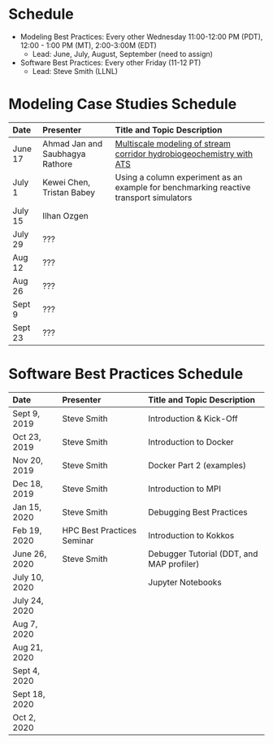 # Schedule
* Modeling Best Practices: Every other Wednesday 11:00-12:00 PM (PDT), 12:00 - 1:00 PM (MT), 2:00-3:00M (EDT)
  - Lead:  June, July, August, September (need to assign)
* Software Best Practices: Every other Friday (11-12 PT)
  - Lead:  Steve Smith (LLNL)

# Modeling Case Studies Schedule

| Date     |  Presenter                  | Title and Topic Description                    |
|:---------|:----------------------------|:-----------------------------------------------|
| June 17  |Ahmad Jan and Saubhagya Rathore | [Multiscale modeling of stream corridor hydrobiogeochemistry with ATS](https://docs.google.com/document/d/13GPr3n_4mnvtZ7vifSFwIJpsALzl48bKNWnznI2vzvI/edit#heading=h.mn0j14goyz4d) | 
| July 1   |Kewei Chen, Tristan Babey   | Using a column experiment as an example for benchmarking reactive transport simulators |
| July 15  |Ilhan Ozgen                 |
| July 29  | ???                        |
| Aug 12   | ???                        |
| Aug 26   | ???                        |
| Sept 9   | ???                        |
| Sept 23  | ???                        |

# Software Best Practices Schedule

| Date     |   Presenter                | Title and Topic Description|
|:----------|:--------------------------|:-----------------------------------------------|
|Sept 9, 2019 |Steve Smith | Introduction & Kick-Off |
|Oct 23, 2019 |Steve Smith | Introduction to Docker|
|Nov 20, 2019 |Steve Smith | Docker Part 2 (examples)|
|Dec 18, 2019 |Steve Smith | Introduction to MPI |
|Jan 15, 2020 |Steve Smith | Debugging Best Practices |
|Feb 19, 2020 |HPC Best Practices Seminar | Introduction to Kokkos|
|June 26, 2020| Steve Smith | Debugger Tutorial (DDT, and MAP profiler) |
|July 10, 2020 |            | Jupyter Notebooks |
|July 24, 2020 |
|Aug 7, 2020 |
|Aug 21, 2020 |
|Sept 4, 2020 |
|Sept 18, 2020 |
|Oct 2, 2020 |





